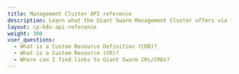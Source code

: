 ```yaml
---
title: Management Cluster API reference
description: Learn what the Giant Swarm Management Cluster offers via its Kubernetes API. This reference focuses on schema documentation for custom resources.
layout: cp-k8s-api-reference
weight: 300
user_questions:
  - What is a Custom Resource Definition (CRD)?
  - What is a Custom Resource (CR)?
  - Where can I find links to Giant Swarm CRs/CRDs?
---
```

